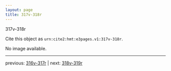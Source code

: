 ```yaml
---
layout: page
title: 317v-318r
---
```


317v-318r

Cite this object as `urn:cite2:hmt:e3pages.v1:317v-318r`.

No image available. 



---

previous: [316v-317r](../316v-317r/) | next: [318v-319r](../318v-319r/)